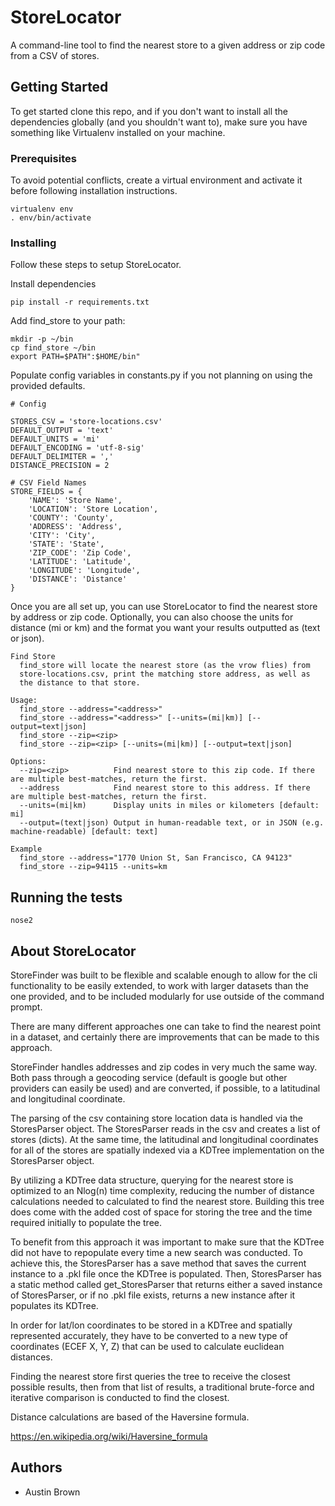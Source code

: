 # StoreLocator

A command-line tool to find the nearest store to a given address or zip code from a CSV of stores.

## Getting Started

To get started clone this repo, and if you don't want to install all the dependencies globally (and you shouldn't want to), make sure you have something like Virtualenv installed on your machine.

### Prerequisites

To avoid potential conflicts, create a virtual environment and activate it before following installation instructions.

```
virtualenv env
. env/bin/activate
```

### Installing

Follow these steps to setup StoreLocator.

Install dependencies

```
pip install -r requirements.txt
```

Add find_store to your path:

```
mkdir -p ~/bin
cp find_store ~/bin
export PATH=$PATH":$HOME/bin"
```

Populate config variables in constants.py if you not planning on using the provided defaults.

```
# Config

STORES_CSV = 'store-locations.csv'
DEFAULT_OUTPUT = 'text'
DEFAULT_UNITS = 'mi'
DEFAULT_ENCODING = 'utf-8-sig'
DEFAULT_DELIMITER = ','
DISTANCE_PRECISION = 2

# CSV Field Names
STORE_FIELDS = {
    'NAME': 'Store Name',
    'LOCATION': 'Store Location',
    'COUNTY': 'County',
    'ADDRESS': 'Address',
    'CITY': 'City',
    'STATE': 'State',
    'ZIP_CODE': 'Zip Code',
    'LATITUDE': 'Latitude',
    'LONGITUDE': 'Longitude',
    'DISTANCE': 'Distance'
}
```

Once you are all set up, you can use StoreLocator to find the nearest store by address or zip code. Optionally, you can also choose the units for distance (mi or km) and the format you want your results outputted as (text or json).

```
Find Store
  find_store will locate the nearest store (as the vrow flies) from
  store-locations.csv, print the matching store address, as well as
  the distance to that store.

Usage:
  find_store --address="<address>"
  find_store --address="<address>" [--units=(mi|km)] [--output=text|json]
  find_store --zip=<zip>
  find_store --zip=<zip> [--units=(mi|km)] [--output=text|json]

Options:
  --zip=<zip>          Find nearest store to this zip code. If there are multiple best-matches, return the first.
  --address            Find nearest store to this address. If there are multiple best-matches, return the first.
  --units=(mi|km)      Display units in miles or kilometers [default: mi]
  --output=(text|json) Output in human-readable text, or in JSON (e.g. machine-readable) [default: text]

Example
  find_store --address="1770 Union St, San Francisco, CA 94123"
  find_store --zip=94115 --units=km
```

## Running the tests

```
nose2
```

## About StoreLocator

StoreFinder was built to be flexible and scalable enough to allow for the cli functionality to be easily extended, to work with larger datasets than the one provided, and to be included modularly for use outside of the command prompt.

There are many different approaches one can take to find the nearest point in a dataset, and certainly there are improvements that can be made to this approach.

StoreFinder handles addresses and zip codes in very much the same way. Both pass through a geocoding service (default is google but other providers can easily be used) and are converted, if possible, to a latitudinal and longitudinal coordinate.

The parsing of the csv containing store location data is handled via the StoresParser object. The StoresParser reads in the csv and creates a list of stores (dicts). At the same time, the latitudinal and longitudinal coordinates for all of the stores are spatially indexed via a KDTree implementation on the StoresParser object.

By utilizing a KDTree data structure, querying for the nearest store is optimized to an Nlog(n) time complexity, reducing the number of distance calculations needed to calculated to find the nearest store. Building this tree does come with the added cost of space for storing the tree and the time required initially to populate the tree.

To benefit from this approach it was important to make sure that the KDTree did not have to repopulate every time a new search was conducted. To achieve this, the StoresParser has a save method that saves the current instance to a .pkl file once the KDTree is populated. Then, StoresParser has a static method called get_StoresParser that returns either a saved instance of StoresParser, or if no .pkl file exists, returns a new instance after it populates its KDTree.

In order for lat/lon coordinates to be stored in a KDTree and spatially represented accurately, they have to be converted to a new type of coordinates (ECEF X, Y, Z) that can be used to calculate euclidean distances.

Finding the nearest store first queries the tree to receive the closest possible results, then from that list of results, a traditional brute-force and iterative comparison is conducted to find the closest.

Distance calculations are based of the Haversine formula.

https://en.wikipedia.org/wiki/Haversine_formula

## Authors

* Austin Brown
